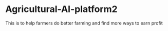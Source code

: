 # Agricultural-AI-platform2
This is to help farmers do better farming and find more ways to earn profit
